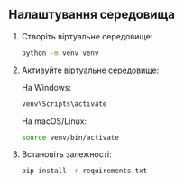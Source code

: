 ## Налаштування середовища

1. Створіть віртуальне середовище:
   ```bash
   python -m venv venv
   ```

2. Активуйте віртуальне середовище:

   На Windows:

   ```bash
   venv\Scripts\activate
   ```
   На macOS/Linux:

   ```bash
   source venv/bin/activate
   ```

3. Встановіть залежності:

   ```bash
   pip install -r requirements.txt
   ```



